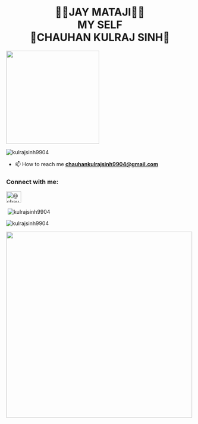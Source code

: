 <h1 align="center">🙏🏻JAY MATAJI🙏🏻<br>MY SELF</br>👑CHAUHAN KULRAJ SINH👑</br></h1>
<img aling="center" atl="coding" width="250" src="https://imgs.search.brave.com/dGqTGyHvLpS70fTvDls-k55j1bQ6u6vmrajM4pKNnpY/rs:fit:260:225:1/g:ce/aHR0cHM6Ly90c2U0/Lm1tLmJpbmcubmV0/L3RoP2lkPU9JUC43/dW5sYTBfNTMtUDNh/LXFCMWlLVmJnQUFB/QSZwaWQ9QXBp">
<p align="left"> <img src="https://komarev.com/ghpvc/?username=kulrajsinh9904&label=Profile%20views&color=0e75b6&style=flat" alt="kulrajsinh9904" /> </p>

- 📫 How to reach me **chauhankulrajsinh9904@gmail.com**

<h3 align="left">Connect with me:</h3>
<p align="left">
<a href="https://instagram.com/@chauhan_kulrajsinh_9904" target="blank"><img align="center" src="https://raw.githubusercontent.com/rahuldkjain/github-profile-readme-generator/master/src/images/icons/Social/instagram.svg" alt="@chauhan_kulrajsinh_9904" height="30" width="40" /></a>
</p>

<p>&nbsp;<img align="center" src="https://github-readme-stats.vercel.app/api?username=kulrajsinh9904&show_icons=true&locale=en" alt="kulrajsinh9904" /></p>

<p><img align="center" src="https://github-readme-streak-stats.herokuapp.com/?user=kulrajsinh9904&" alt="kulrajsinh9904" /></p>

<img aling="right" atl="coding" width="500" src="https://holopin.me/chauhan_kulrajsinh">

